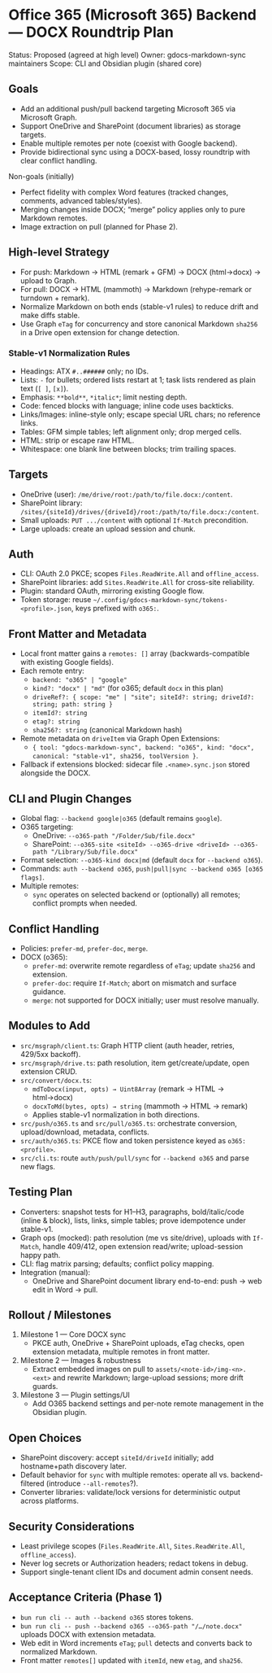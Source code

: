 # Office 365 (Microsoft 365) Backend — DOCX Roundtrip Plan

Status: Proposed (agreed at high level)
Owner: gdocs-markdown-sync maintainers
Scope: CLI and Obsidian plugin (shared core)

## Goals

- Add an additional push/pull backend targeting Microsoft 365 via Microsoft Graph.
- Support OneDrive and SharePoint (document libraries) as storage targets.
- Enable multiple remotes per note (coexist with Google backend).
- Provide bidirectional sync using a DOCX-based, lossy roundtrip with clear conflict handling.

Non-goals (initially)
- Perfect fidelity with complex Word features (tracked changes, comments, advanced tables/styles).
- Merging changes inside DOCX; “merge” policy applies only to pure Markdown remotes.
- Image extraction on pull (planned for Phase 2).

## High-level Strategy

- For push: Markdown → HTML (remark + GFM) → DOCX (html→docx) → upload to Graph.
- For pull: DOCX → HTML (mammoth) → Markdown (rehype-remark or turndown + remark).
- Normalize Markdown on both ends (stable-v1 rules) to reduce drift and make diffs stable.
- Use Graph `eTag` for concurrency and store canonical Markdown `sha256` in a Drive open extension for change detection.

### Stable-v1 Normalization Rules

- Headings: ATX `#..######` only; no IDs.
- Lists: `-` for bullets; ordered lists restart at 1; task lists rendered as plain text (`[ ]`, `[x]`).
- Emphasis: `**bold**`, `*italic*`; limit nesting depth.
- Code: fenced blocks with language; inline code uses backticks.
- Links/Images: inline-style only; escape special URL chars; no reference links.
- Tables: GFM simple tables; left alignment only; drop merged cells.
- HTML: strip or escape raw HTML.
- Whitespace: one blank line between blocks; trim trailing spaces.

## Targets

- OneDrive (user): `/me/drive/root:/path/to/file.docx:/content`.
- SharePoint library: `/sites/{siteId}/drives/{driveId}/root:/path/to/file.docx:/content`.
- Small uploads: `PUT .../content` with optional `If-Match` precondition.
- Large uploads: create an upload session and chunk.

## Auth

- CLI: OAuth 2.0 PKCE; scopes `Files.ReadWrite.All` and `offline_access`.
- SharePoint libraries: add `Sites.ReadWrite.All` for cross-site reliability.
- Plugin: standard OAuth, mirroring existing Google flow.
- Token storage: reuse `~/.config/gdocs-markdown-sync/tokens-<profile>.json`, keys prefixed with `o365:`.

## Front Matter and Metadata

- Local front matter gains a `remotes: []` array (backwards-compatible with existing Google fields).
- Each remote entry:
  - `backend: "o365" | "google"`
  - `kind?: "docx" | "md"` (for o365; default `docx` in this plan)
  - `driveRef?: { scope: "me" | "site"; siteId?: string; driveId?: string; path: string }`
  - `itemId?: string`
  - `etag?: string`
  - `sha256?: string` (canonical Markdown hash)
- Remote metadata on `driveItem` via Graph Open Extensions:
  - `{ tool: "gdocs-markdown-sync", backend: "o365", kind: "docx", canonical: "stable-v1", sha256, toolVersion }`.
- Fallback if extensions blocked: sidecar file `.<name>.sync.json` stored alongside the DOCX.

## CLI and Plugin Changes

- Global flag: `--backend google|o365` (default remains `google`).
- O365 targeting:
  - OneDrive: `--o365-path "/Folder/Sub/file.docx"`
  - SharePoint: `--o365-site <siteId> --o365-drive <driveId> --o365-path "/Library/Sub/file.docx"`
- Format selection: `--o365-kind docx|md` (default `docx` for `--backend o365`).
- Commands: `auth --backend o365`, `push|pull|sync --backend o365 [o365 flags]`.
- Multiple remotes:
  - `sync` operates on selected backend or (optionally) all remotes; conflict prompts when needed.

## Conflict Handling

- Policies: `prefer-md`, `prefer-doc`, `merge`.
- DOCX (o365):
  - `prefer-md`: overwrite remote regardless of `eTag`; update `sha256` and extension.
  - `prefer-doc`: require `If-Match`; abort on mismatch and surface guidance.
  - `merge`: not supported for DOCX initially; user must resolve manually.

## Modules to Add

- `src/msgraph/client.ts`: Graph HTTP client (auth header, retries, 429/5xx backoff).
- `src/msgraph/drive.ts`: path resolution, item get/create/update, open extension CRUD.
- `src/convert/docx.ts`:
  - `mdToDocx(input, opts) → Uint8Array` (remark → HTML → html→docx)
  - `docxToMd(bytes, opts) → string` (mammoth → HTML → remark)
  - Applies stable-v1 normalization in both directions.
- `src/push/o365.ts` and `src/pull/o365.ts`: orchestrate conversion, upload/download, metadata, conflicts.
- `src/auth/o365.ts`: PKCE flow and token persistence keyed as `o365:<profile>`.
- `src/cli.ts`: route `auth/push/pull/sync` for `--backend o365` and parse new flags.

## Testing Plan

- Converters: snapshot tests for H1–H3, paragraphs, bold/italic/code (inline & block), lists, links, simple tables; prove idempotence under stable-v1.
- Graph ops (mocked): path resolution (me vs site/drive), uploads with `If-Match`, handle 409/412, open extension read/write; upload-session happy path.
- CLI: flag matrix parsing; defaults; conflict policy mapping.
- Integration (manual):
  - OneDrive and SharePoint document library end-to-end: push → web edit in Word → pull.

## Rollout / Milestones

1) Milestone 1 — Core DOCX sync
   - PKCE auth, OneDrive + SharePoint uploads, eTag checks, open extension metadata, multiple remotes in front matter.
2) Milestone 2 — Images & robustness
   - Extract embedded images on pull to `assets/<note-id>/img-<n>.<ext>` and rewrite Markdown; large-upload sessions; more drift guards.
3) Milestone 3 — Plugin settings/UI
   - Add O365 backend settings and per-note remote management in the Obsidian plugin.

## Open Choices

- SharePoint discovery: accept `siteId/driveId` initially; add hostname+path discovery later.
- Default behavior for `sync` with multiple remotes: operate all vs. backend-filtered (introduce `--all-remotes`?).
- Converter libraries: validate/lock versions for deterministic output across platforms.

## Security Considerations

- Least privilege scopes (`Files.ReadWrite.All`, `Sites.ReadWrite.All`, `offline_access`).
- Never log secrets or Authorization headers; redact tokens in debug.
- Support single-tenant client IDs and document admin consent needs.

## Acceptance Criteria (Phase 1)

- `bun run cli -- auth --backend o365` stores tokens.
- `bun run cli -- push --backend o365 --o365-path "/…/note.docx"` uploads DOCX with extension metadata.
- Web edit in Word increments `eTag`; `pull` detects and converts back to normalized Markdown.
- Front matter `remotes[]` updated with `itemId`, new `etag`, and `sha256`.
